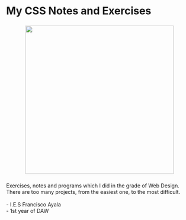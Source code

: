 <h1 align="left">My CSS Notes and Exercises</h1>

###

<div align="center">
  <img height="400" src="https://www.dongee.com/tutoriales/content/images/2023/01/image-4.png"  />
</div>

###

<p align="left">Exercises, notes and programs which I did in the grade of Web Design. There are too many projects, from the easiest one, to the most difficult.<br><br>- I.E.S Francisco Ayala<br>- 1st year of DAW</p>

###

